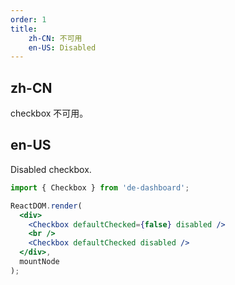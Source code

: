 ```yaml
---
order: 1
title:
    zh-CN: 不可用
    en-US: Disabled
---
```


## zh-CN

checkbox 不可用。

## en-US

Disabled checkbox.

````jsx
import { Checkbox } from 'de-dashboard';

ReactDOM.render(
  <div>
    <Checkbox defaultChecked={false} disabled />
    <br />
    <Checkbox defaultChecked disabled />
  </div>,
  mountNode
);
````
